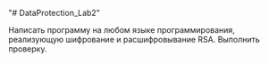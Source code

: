 "# DataProtection_Lab2" 

Написать программу на любом языке программирования, реализующую шифрование и расшифровывание RSA. Выполнить проверку.
